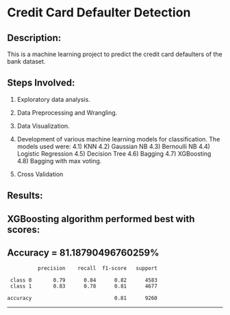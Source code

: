 # Credit Card Defaulter Detection

## Description:

This is a machine learning project to predict the credit card defaulters of the bank dataset.

## Steps Involved:

1) Exploratory data analysis.
2) Data Preprocessing and Wrangling.
3) Data Visualization.
4) Development of various machine learning models for classification. The models used were:
  4.1) KNN
  4.2) Gaussian NB
  4.3) Bernoulli NB
  4.4) Logistic Regression
  4.5) Decision Tree
  4.6) Bagging
  4.7) XGBoosting
  4.8) Bagging with max voting.
  
5) Cross Validation


## Results:

XGBoosting algorithm performed best with scores:
-------------------------------------------------------------
Accuracy = 81.18790496760259%
-------------------------------------------------------------
              precision    recall  f1-score   support

     class 0       0.79      0.84      0.82      4583
     class 1       0.83      0.78      0.81      4677

    accuracy                           0.81      9260

-------------------------------------------------------------
